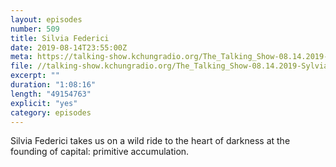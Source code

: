 ```yaml
---
layout: episodes
number: 509
title: Silvia Federici
date: 2019-08-14T23:55:00Z
meta: https://talking-show.kchungradio.org/The_Talking_Show-08.14.2019-Sylvia_Federici.mp3
file: //talking-show.kchungradio.org/The_Talking_Show-08.14.2019-Sylvia_Federici.mp3
excerpt: ""
duration: "1:08:16"
length: "49154763"
explicit: "yes"
category: episodes
---
```

Silvia Federici takes us on a wild ride to the heart of darkness at the founding of capital: primitive accumulation. 
